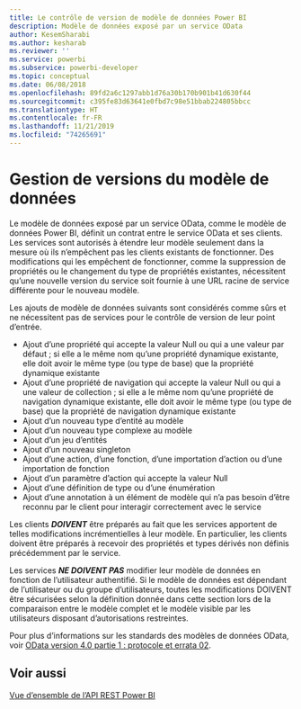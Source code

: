 ```yaml
---
title: Le contrôle de version de modèle de données Power BI
description: Modèle de données exposé par un service OData
author: KesemSharabi
ms.author: kesharab
ms.reviewer: ''
ms.service: powerbi
ms.subservice: powerbi-developer
ms.topic: conceptual
ms.date: 06/08/2018
ms.openlocfilehash: 89fd2a6c1297abb1d76a30b170b901b41d630f44
ms.sourcegitcommit: c395fe83d63641e0fbd7c98e51bbab224805bbcc
ms.translationtype: HT
ms.contentlocale: fr-FR
ms.lasthandoff: 11/21/2019
ms.locfileid: "74265691"
---
```

# <a name="data-model-versioning"></a>Gestion de versions du modèle de données

Le modèle de données exposé par un service OData, comme le modèle de données Power BI, définit un contrat entre le service OData et ses clients. Les services sont autorisés à étendre leur modèle seulement dans la mesure où ils n’empêchent pas les clients existants de fonctionner. Des modifications qui les empêchent de fonctionner, comme la suppression de propriétés ou le changement du type de propriétés existantes, nécessitent qu’une nouvelle version du service soit fournie à une URL racine de service différente pour le nouveau modèle.  
  
Les ajouts de modèle de données suivants sont considérés comme sûrs et ne nécessitent pas de services pour le contrôle de version de leur point d’entrée.  
  
* Ajout d’une propriété qui accepte la valeur Null ou qui a une valeur par défaut ; si elle a le même nom qu’une propriété dynamique existante, elle doit avoir le même type (ou type de base) que la propriété dynamique existante  
* Ajout d’une propriété de navigation qui accepte la valeur Null ou qui a une valeur de collection ; si elle a le même nom qu’une propriété de navigation dynamique existante, elle doit avoir le même type (ou type de base) que la propriété de navigation dynamique existante  
* Ajout d’un nouveau type d’entité au modèle  
* Ajout d’un nouveau type complexe au modèle  
* Ajout d’un jeu d’entités  
* Ajout d’un nouveau singleton  
* Ajout d’une action, d’une fonction, d’une importation d’action ou d’une importation de fonction
* Ajout d’un paramètre d’action qui accepte la valeur Null  
* Ajout d’une définition de type ou d’une énumération  
* Ajout d’une annotation à un élément de modèle qui n’a pas besoin d’être reconnu par le client pour interagir correctement avec le service  
  
Les clients ***DOIVENT*** être préparés au fait que les services apportent de telles modifications incrémentielles à leur modèle. En particulier, les clients doivent être préparés à recevoir des propriétés et types dérivés non définis précédemment par le service.  
  
Les services ***NE DOIVENT PAS*** modifier leur modèle de données en fonction de l’utilisateur authentifié. Si le modèle de données est dépendant de l’utilisateur ou du groupe d’utilisateurs, toutes les modifications DOIVENT être sécurisées selon la définition donnée dans cette section lors de la comparaison entre le modèle complet et le modèle visible par les utilisateurs disposant d’autorisations restreintes.  
  
Pour plus d’informations sur les standards des modèles de données OData, voir [OData version 4.0 partie 1 : protocole et errata 02](https://docs.oasis-open.org/odata/odata/v4.0/odata-v4.0-part1-protocol.html).  
  
## <a name="see-also"></a>Voir aussi
[Vue d’ensemble de l’API REST Power BI](https://docs.microsoft.com/rest/api/power-bi/)  